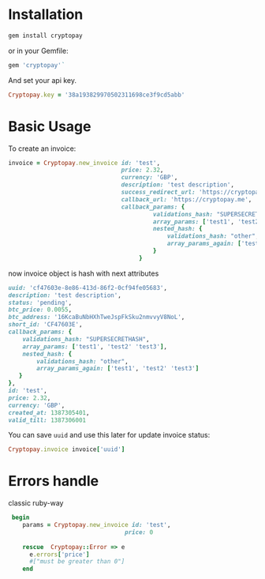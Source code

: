 # Installation

```ruby
gem install cryptopay
```


or in your Gemfile:

```ruby
gem 'cryptopay'`
```

And set your api key.

```ruby
Cryptopay.key = '38a193829970502311698ce3f9cd5abb'
```

# Basic Usage

To create an invoice:

```ruby
invoice = Cryptopay.new_invoice id: 'test',
                                price: 2.32,
                                currency: 'GBP',
                                description: 'test description',
                                success_redirect_url: 'https://cryptopay.me',
                                callback_url: 'https://cryptopay.me',
                                callback_params: {
                                         validations_hash: "SUPERSECRETHASH",
                                         array_params: ['test1', 'test2' 'test3'],
                                         nested_hash: {
                                             validations_hash: "other",
                                             array_params_again: ['test1', 'test2' 'test3']
                                         }
                                     }
```
now invoice object is hash with next attributes
```ruby
uuid: 'cf47603e-8e86-413d-86f2-0cf94fe05683',
description: 'test description',
status: 'pending',
btc_price: 0.0055,
btc_address: '16KcaBuNbHXhTweJspFkSku2nmvvyV8NoL',
short_id: 'CF47603E',
callback_params: {
    validations_hash: "SUPERSECRETHASH",
    array_params: ['test1', 'test2' 'test3'],
    nested_hash: {
        validations_hash: "other",
        array_params_again: ['test1', 'test2' 'test3']
   }
},
id: 'test',
price: 2.32,
currency: 'GBP',
created_at: 1387305401,
valid_till: 1387306001
```

You can save `uuid` and use this later for update invoice status:
```ruby
Cryptopay.invoice invoice['uuid']
```


# Errors handle
classic ruby-way
```ruby
 begin
    params = Cryptopay.new_invoice id: 'test',
                                 price: 0
    
    rescue  Cryptopay::Error => e
      e.errors['price']
      #["must be greater than 0"]
    end

```
